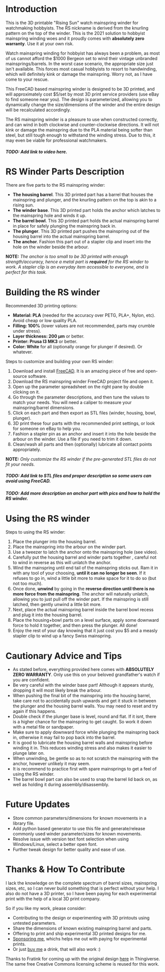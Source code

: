 # Introduction
This is the 3D printable "Rising Sun" watch mainspring winder for watchmaking hobbyists. The RS nickname is derived from the knurling pattern on the top of the winder. This is the 2021 solution to hobbyist mainspring winding woes and it proudly comes with **absolutely zero warranty**. Use it at your own risk.

Watch mainspring winding for hobbyist has always been a problem, as most of us cannot afford the $1000 Bergeon set to wind their vintage unbranded mainsprings/barrels. In the worst case scenario, the appropriate size just isn't available. This forces most casual hobbyists to resort to handwinding, which will definitely kink or damage the mainspring. Worry not, as I have come to your rescue.

This FreeCAD based mainspring winder is designed to be 3D printed, and will approximately cost $5/set by most 3D print service providers (use eBay to find someone near you). The design is parameterized, allowing you to dynamically change the size/dimensions of the winder and the entire design will be recalculated accordingly.

The RS mainspring winder is a pleasure to use when constructed correctly, and can wind in both clockwise and counter-clockwise directions. It will not kink or damage the mainspring due to the PLA material being softer than steel, but still tough enough to withstand the winding stress. Due to this, it may even be viable for professional watchmakers.

##### TODO: Add link to video here.

# RS Winder Parts Description

There are five parts to the RS mainspring winder:
- **The housing barrel**. This 3D printed part has a barrel that houses the mainspring and plunger, and the knurling pattern on the top is akin to a rising sun.
- **The winder base**. This 3D printed part holds the anchor which latches to the mainspring hole and winds it up.
- **The barrel bowl**. This 3D printed part holds the actual mainspring barrel in place for safely plunging the mainspring back in.
- **The plunger**. This 3D printed part pushes the mainspring out of the housing barrel into the actual mainspring barrel.
- **The anchor**. Fashion this part out of a stapler clip and insert into the hole on the winder beside the arbour.

**NOTE:** *The anchor is too small to be 3D printed with enough strength/accuracy, hence a metal part is **required** for the RS winder to work. A stapler clip is an everyday item accessible to everyone, and is perfect for this task.*

# Building the RS winder

Recommended 3D printing options:
- **Material: PLA** (needed for the accuracy over PETG, PLA+, Nylon, etc). Avoid cheap or low quality PLA.
- **Filling: 100%** (lower values are not recommended, parts may crumble under stress).
- **Layer thickness: 200 µm** or better.
- **Printer: Prusa I3 MK3** or better.
- **Color: White** for all (optionally orange for plunger if desired). Or whatever.

Steps to customize and building your own RS winder:
1. Download and install [FreeCAD](https://freecadweb.org/downloads.php). It is an amazing piece of free and open-source software.
2. Download the RS mainspring winder FreeCAD project file and open it.
3. Open up the parameter spreadsheet on the right pane by double clicking on it.
4. Go through the parameter descriptions, and then tune the values to match your needs. You will need a caliper to measure your mainspring/barrel dimensions.
5. Click on each part and then export as STL files (winder, housing, bowl, plunger).
6. 3D print these four parts with the recommended print settings, or look for someone on eBay to help you.
7. Fashion a stapler pin as an anchor and insert it into the hole beside the arbour on the winder. Use a file if you need to trim it down.
8. Clean/wash all parts and then (optionally) lubricate all contact points appropriately.

**NOTE:** *Only customize the RS winder if the pre-generated STL files do not fit your needs.*
##### TODO: Add link to STL files and proper description so some users can avoid using FreeCAD.
##### TODO: Add more description on anchor part with pics and how to hold the RS winder.

# Using the RS winder

Steps to using the RS winder:
1. Place the plunger into the housing barrel.
2. Place the mainspring into the arbour on the winder part.
3. Use a tweezer to latch the anchor onto the mainspring hole (see video).
4. Carefully put the housing barrel and winder parts together , careful not to wind in reverse as this will unlatch the anchor.
5. Wind the mainspring until end tail of the mainspring sticks out. Ram it in with any tool of your choosing,  **until it can no longer be seen**. If it refuses to go in, wind a little bit more to make space for it to do so (but not too much).
6. Once done, **unwind** by going in the **reverse direction until there is no more force from the mainspring**. The anchor will naturally unlatch, allowing you to just pull off the winder part. If the mainspring is still latched, then gently unwind a little bit more.
7. Next, place the actual mainspring barrel inside the barrel bowl recess and plug it into the housing barrel.
8. Place the housing+bowl parts on a level surface, apply some downward force to hold it together, and then press the plunger. All done!
9. Enjoy the rest of your day knowing that it just cost you $5 and a measly stapler clip to wind up a fancy Swiss mainspring.

# Cautionary Advice and Tips
- As stated before, everything provided here comes with **ABSOLUTELY ZERO WARRANTY**. Only use this on your beloved grandfather's watch if you are confident.
- Be very careful with the winder base part! Although it appears sturdy, dropping it will most likely break the arbour.
- When pushing the final bit of the mainspring into the housing barrel, take care not to accidentally push upwards and get it stuck in between the plunger and the housing barrel walls. You may need to reset and try again if this happens.
- Double check if the plunger base is level, round and flat. If it isnt, there is a higher chance for the mainspring to get caught. So work it down with a metal file or sandpaper.
- Make sure to apply downward force while plunging the mainspring back in, otherwise it may fail to pop back into the barrel.
- It is good to lubricate the housing barrel walls and mainspring before winding it in. This reduces winding stress and also makes it easier to plunge later on.
- When unwinding, be gentle so as to not scratch the mainspring with the anchor, however unlikely it may seem.
- It is recommend to practice first with spare mainsprings to get a feel of using the RS winder.
- The barrel bowl part can also be used to snap the barrel lid back on, as well as holding it during assembly/disassembly.
 
# Future Updates
- Store common parameters/dimensions for known movements in a library file.
- Add python based generator to use this file and generate/release commonly used winder parameter/sizes for known movements.
- Resolve issue with version text font selection when using Windows/Linux, select a better open font.
- Further tweak design for better quality and ease of use.

# Thanks & How To Contribute
I lack the knowledge on the complete spectrum of barrel sizes, mainspring sizes, etc, so I can never build something that is perfect without your help. I also do not have a 3D printer, so I have been paying for each experimental print with the help of a local 3D print company.

So if you like my work, please consider:
- Contributing to the design or experimenting with 3D printouts using untested parameters.
- Share the dimensions of known existing mainspring barrel and parts.
- Offering to print and ship experimental 3D printed designs for me.
- [Sponsoring me](https://github.com/sponsors/vishnu350), whichs helps me out with paying for experimental prints.
- Or just [buy me](https://github.com/sponsors/vishnu350) a drink, that will also work :)

Thanks to Fratink for coming up with the original design [here](https://www.thingiverse.com/thing:3540660) in Thingiverse. The same free Creative Commons licensing scheme is reused for this work.
